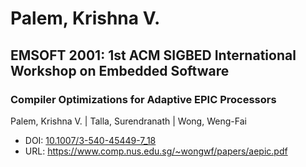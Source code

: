 # Palem, Krishna V.

## EMSOFT 2001: 1st ACM SIGBED International Workshop on Embedded Software

### Compiler Optimizations for Adaptive EPIC Processors
Palem, Krishna V. | Talla, Surendranath | Wong, Weng-Fai
* DOI: [10.1007/3-540-45449-7_18](https://doi.org/10.1007/3-540-45449-7_18)
* URL: <https://www.comp.nus.edu.sg/~wongwf/papers/aepic.pdf>

